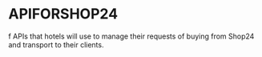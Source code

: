 # APIFORSHOP24
f APIs that hotels will use to manage their requests of buying from Shop24 and transport to their clients.
